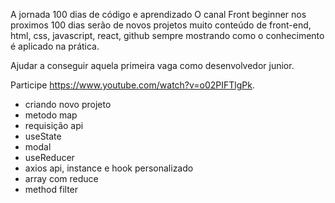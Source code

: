 A jornada 100 dias de código e aprendizado
O canal Front beginner nos proximos 100 dias serão de novos projetos muito conteúdo de front-end, html, css, javascript, react, github
sempre mostrando como o conhecimento é aplicado na prática.

Ajudar a conseguir aquela primeira vaga como desenvolvedor junior.

Participe https://www.youtube.com/watch?v=o02PIFTlgPk.

* criando novo projeto 
* metodo map 
* requisição api 
* useState 
* modal
* useReducer
* axios api, instance e hook personalizado
* array com reduce 
* method filter


